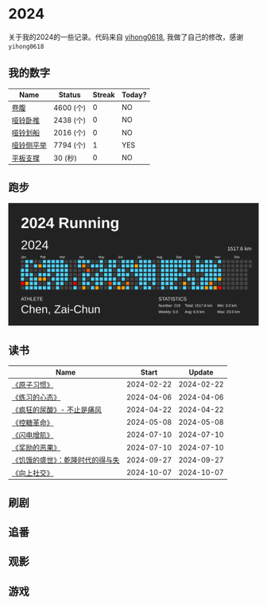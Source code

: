 # 2024
关于我的2024的一些记录。代码来自 [yihong0618](https://github.com/yihong0618/2021), 我做了自己的修改，感谢 `yihong0618`

## 我的数字

<!--START_SECTION:my_number-->
| Name | Status | Streak | Today? | 
 | ---- | ---- | ---- | ---- |
| [卷腹](https://github.com/chenzaichun/2024/issues/3) | 4600 (个) | 0 | NO |
| [哑铃卧推](https://github.com/chenzaichun/2024/issues/5) | 2438 (个) | 0 | NO |
| [哑铃划船](https://github.com/chenzaichun/2024/issues/15) | 2016 (个) | 0 | NO |
| [哑铃侧平举](https://github.com/chenzaichun/2024/issues/4) | 7794 (个) | 1 | YES |
| [平板支撑](https://github.com/chenzaichun/2024/issues/2) | 30 (秒) | 0 | NO |

<!--END_SECTION:my_number-->

## 跑步

![](https://raw.githubusercontent.com/chenzaichun/running_page/master/assets/github_2024.svg)


## 读书

<!--START_SECTION:my_read-->
| Name | Start | Update | 
 | ---- | ---- | ---- | 
| [《原子习惯》](https://github.com/chenzaichun/2024/issues/8#issuecomment-1958970060) | 2024-02-22 | 2024-02-22 | 
| [《练习的心态》](https://github.com/chenzaichun/2024/issues/8#issuecomment-2041009352) | 2024-04-06 | 2024-04-06 | 
| [《疯狂的尿酸》- 不止是痛风](https://github.com/chenzaichun/2024/issues/8#issuecomment-2069463391) | 2024-04-22 | 2024-04-22 | 
| [《控糖革命》](https://github.com/chenzaichun/2024/issues/8#issuecomment-2099531963) | 2024-05-08 | 2024-05-08 | 
| [《闪电增肌》](https://github.com/chenzaichun/2024/issues/8#issuecomment-2220429038) | 2024-07-10 | 2024-07-10 | 
| [《奖励的恶果》](https://github.com/chenzaichun/2024/issues/8#issuecomment-2220434127) | 2024-07-10 | 2024-07-10 | 
| [《饥饿的盛世》：乾隆时代的得与失](https://github.com/chenzaichun/2024/issues/8#issuecomment-2378698710) | 2024-09-27 | 2024-09-27 | 
| [《向上社交》](https://github.com/chenzaichun/2024/issues/8#issuecomment-2396176116) | 2024-10-07 | 2024-10-07 | 

<!--END_SECTION:my_read-->

## 刷剧

<!--START_SECTION:my_drama-->
<!--END_SECTION:my_drama-->

## 追番

<!--START_SECTION:my_bangumi-->
<!--END_SECTION:my_bangumi-->

## 观影

<!--START_SECTION:my_movie-->
<!--END_SECTION:my_movie-->

## 游戏
<!--START_SECTION:my_game-->
<!--END_SECTION:my_game-->

